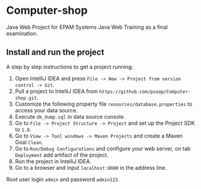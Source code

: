 # Computer-shop

Java Web Project for EPAM Systems Java Web Training as a final examination.

## Install and run the project

A step by step instructions to get a project running:

1. Open IntelliJ IDEA and press `File -> New -> Project from version control -> Git`.
2. Pull a project to IntelliJ IDEA from `https://github.com/psoap/Computer-shop.git`.
3. Customize the following property file `resources/database.properties` to access your data source.
4. Execute `db_dump.sql` in data source console.
5. Go to `File -> Project Structure -> Project` and set up the Project SDK to `1.8`.
6. Go to `View -> Tool windows -> Maven Projects` and create a Maven Goal `Clean`.
7. Go to `Run/Debug Configurations` and configure your web server, on tab `Deployment` add artifact of the project.
8. Run the project in IntelliJ IDEA.
9. Go to a browser and input `localhost:8080` in the address line.

Root user login `admin` and password `admin123`.
